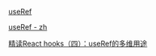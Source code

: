 [useRef](https://react.dev/reference/react/useRef)

[useRef - zh](https://zh-hans.react.dev/reference/react/useRef#manipulating-the-dom-with-a-ref) 

[精读React hooks（四）：useRef的多维用途](https://weijunext.com/article/react-hook-useRef) 